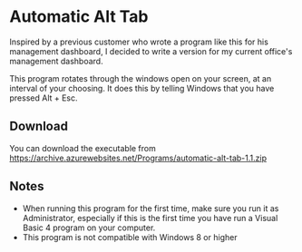 # Automatic Alt Tab

Inspired by a previous customer who wrote a program like this for his management dashboard, I decided to write a version for my current office's management dashboard.

This program rotates through the windows open on your screen, at an interval of your choosing. It does this by telling Windows that you have pressed Alt + Esc.

## Download

You can download the executable from https://archive.azurewebsites.net/Programs/automatic-alt-tab-1.1.zip

## Notes

 * When running this program for the first time, make sure you run it as Administrator, especially if this is the first time you have run a Visual Basic 4 program on your computer.
 * This program is not compatible with Windows 8 or higher
